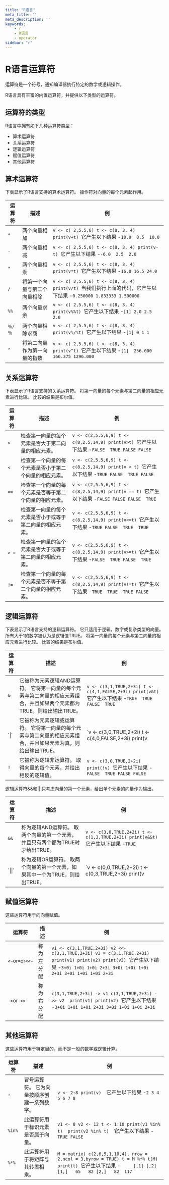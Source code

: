 ```yaml
---
title: "R语言"
meta_title: ''
meta_description: ''
keywords: 
    - r
    - R语言
    - operator
sidebar: "r"
---
```

# R语言运算符
运算符是一个符号，通知编译器执行特定的数学或逻辑操作。 

R语言具有丰富的内置运算符，并提供以下类型的运算符。

## 运算符的类型
R语言中拥有如下几种运算符类型：

- 算术运算符
- 关系运算符
- 逻辑运算符
- 赋值运算符
- 其他运算符

## 算术运算符
下表显示了R语言支持的算术运算符。 操作符对向量的每个元素起作用。

| 运算符  | 描述                         | 例                                                           |
| ------- | ---------------------------- | ------------------------------------------------------------ |
| `+`     | 两个向量相加                 | `v <- c( 2,5.5,6) t <- c(8, 3, 4) print(v+t) `它产生以下结果 -`10.0  8.5  10.0 ` |
| `-`     | 两个向量相减                 | `v <- c( 2,5.5,6) t <- c(8, 3, 4) print(v-t) `它产生以下结果 -`-6.0  2.5  2.0 ` |
| `*`     | 两个向量相乘                 | `v <- c( 2,5.5,6) t <- c(8, 3, 4) print(v*t) `它产生以下结果 -`16.0 16.5 24.0 ` |
| `/`     | 将第一个向量与第二个向量相除 | `v <- c( 2,5.5,6) t <- c(8, 3, 4) print(v/t) `当我们执行上面的代码，它产生以下结果 -`0.250000 1.833333 1.500000 ` |
| `%%`    | 两个向量求余                 | `v <- c( 2,5.5,6) t <- c(8, 3, 4) print(v%%t) `它产生以下结果 -`[1] 2.0 2.5 2.0 ` |
| `％/％` | 两个向量相除求商             | `v <- c( 2,5.5,6) t <- c(8, 3, 4) print(v%/%t) `它产生以下结果 -`[1] 0 1 1 ` |
| `^`     | 将第二向量作为第一向量的指数 | `v <- c( 2,5.5,6) t <- c(8, 3, 4) print(v^t) `它产生以下结果 -`[1]  256.000  166.375 1296.000 ` |

## 关系运算符

下表显示了R语言支持的关系运算符。 将第一向量的每个元素与第二向量的相应元素进行比较。 比较的结果是布尔值。

| 运算符 | 描述                                                     | 例                                                           |
| ------ | -------------------------------------------------------- | ------------------------------------------------------------ |
| `>`    | 检查第一向量的每个元素是否大于第二向量的相应元素。       | `v <- c(2,5.5,6,9) t <- c(8,2.5,14,9) print(v>t) `它产生以下结果 -`FALSE  TRUE FALSE FALSE ` |
| `<`    | 检查第一个向量的每个元素是否小于第二个向量的相应元素。   | `v <- c(2,5.5,6,9) t <- c(8,2.5,14,9) print(v < t) `它产生以下结果 -`TRUE FALSE  TRUE FALSE ` |
| `==`   | 检查第一个向量的每个元素是否等于第二个向量的相应元素。   | `v <- c(2,5.5,6,9) t <- c(8,2.5,14,9) print(v == t) `它产生以下结果 -`FALSE FALSE FALSE  TRUE ` |
| `<=`   | 检查第一向量的每个元素是否小于或等于第二向量的相应元素。 | `v <- c(2,5.5,6,9) t <- c(8,2.5,14,9) print(v<=t) `它产生以下结果 -`TRUE FALSE  TRUE  TRUE ` |
| `> =`  | 检查第一向量的每个元素是否大于或等于第二向量的相应元素。 | `v <- c(2,5.5,6,9) t <- c(8,2.5,14,9) print(v>=t) `它产生以下结果 -`FALSE  TRUE FALSE  TRUE ` |
| `!=`   | 检查第一个向量的每个元素是否不等于第二个向量的相应元素。 | `v <- c(2,5.5,6,9) t <- c(8,2.5,14,9) print(v!=t) `它产生以下结果 -`TRUE  TRUE  TRUE FALSE ` |

## 逻辑运算符



下表显示了R语言支持的逻辑运算符。 它只适用于逻辑，数字或复杂类型的向量。 所有大于1的数字被认为是逻辑值TRUE。
将第一向量的每个元素与第二向量的相应元素进行比较。 比较的结果是布尔值。



| 运算符 | 描述                                                         | 例                                                           |
| ------ | ------------------------------------------------------------ | ------------------------------------------------------------ |
| `&`    | 它被称为元素逻辑AND运算符。 它将第一向量的每个元素与第二向量的相应元素组合，并且如果两个元素都为TRUE，则给出输出TRUE。 | `v <- c(3,1,TRUE,2+3i) t <- c(4,1,FALSE,2+3i) print(v&t) `它产生以下结果 -`TRUE  TRUE FALSE  TRUE ` |
| \`\|`  | 它被称为元素逻辑或运算符。 它将第一向量的每个元素与第二向量的相应元素组合，并且如果元素为真，则给出输出TRUE。 | `v <- c(3,0,TRUE,2+2i) t <- c(4,0,FALSE,2+3i) print(v|t) `它产生以下结果 -`TRUE FALSE  TRUE  TRUE ` |
| `!`    | 它被称为逻辑非运算符。 取得向量的每个元素，并给出相反的逻辑值。 | `v <- c(3,0,TRUE,2+2i) print(!v) `它产生以下结果 -`FALSE  TRUE FALSE FALSE ` |

逻辑运算符&&和|| 只考虑向量的第一个元素，给出单个元素的向量作为输出。

| 运算符  | 描述                                                         | 例                                                           |
| ------- | ------------------------------------------------------------ | ------------------------------------------------------------ |
| `&&`    | 称为逻辑AND运算符。 取两个向量的第一个元素，并且只有两个都为TRUE时才给出TRUE。 | `v <- c(3,0,TRUE,2+2i) t <- c(1,3,TRUE,2+3i) print(v&&t) `它产生以下结果 -`TRUE ` |
| \`\|\|` | 称为逻辑OR运算符。 取两个向量的第一个元素，如果其中一个为TRUE，则给出TRUE。 | `v <- c(0,0,TRUE,2+2i) t <- c(0,3,TRUE,2+3i) print(v||t) `它产生以下结果 -`FALSE ` |

## 赋值运算符

这些运算符用于向向量赋值。

| 运算符           | 描述       | 例                                                           |
| ---------------- | ---------- | ------------------------------------------------------------ |
| `<−`or`=`or`<<−` | 称为左分配 | `v1 <- c(3,1,TRUE,2+3i) v2 <<- c(3,1,TRUE,2+3i) v3 = c(3,1,TRUE,2+3i) print(v1) print(v2) print(v3) `它产生以下结果 -`3+0i 1+0i 1+0i 2+3i 3+0i 1+0i 1+0i 2+3i 3+0i 1+0i 1+0i 2+3i ` |
| `->`or`->>`      | 称为右分配 | `c(3,1,TRUE,2+3i) -> v1 c(3,1,TRUE,2+3i) ->> v2  print(v1) print(v2) `它产生以下结果 -`3+0i 1+0i 1+0i 2+3i 3+0i 1+0i 1+0i 2+3i ` |

## 其他运算符

这些运算符用于特定目的，而不是一般的数学或逻辑计算。

| 运算符 | 描述                                        | 例                                                           |
| ------ | ------------------------------------------- | ------------------------------------------------------------ |
| `:`    | 冒号运算符。 它为向量按顺序创建一系列数字。 | `v <- 2:8 print(v)  `它产生以下结果 -`2 3 4 5 6 7 8 `        |
| `%in%` | 此运算符用于标识元素是否属于向量。          | `v1 <- 8 v2 <- 12 t <- 1:10 print(v1 %in% t)  print(v2 %in% t)  `它产生以下结果 -`TRUE FALSE ` |
| `%*%`  | 此运算符用于将矩阵与其转置相乘。            | `M = matrix( c(2,6,5,1,10,4), nrow = 2,ncol = 3,byrow = TRUE) t = M %*% t(M) print(t) `它产生以下结果 -`      [,1] [,2] [1,]   65   82 [2,]   82  117 ` |
<code class=backend-type backend-type=free></code>
<code class=gatsby-kernelname data-language=r></code>
<script type="text/javascript" src="https://cdn.freeaihub.com/asset/js/cell.js"></script>
